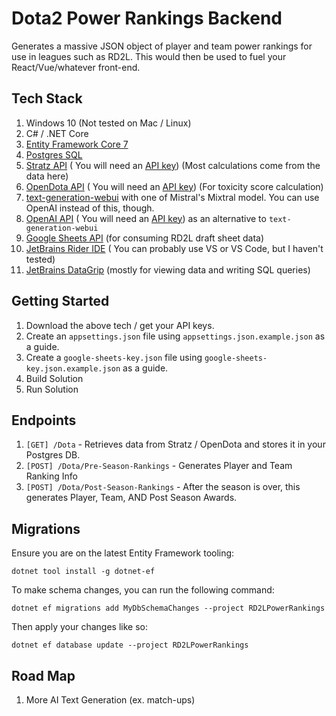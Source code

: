 ﻿# Dota2 Power Rankings Backend

Generates a massive JSON object of player and team power rankings for use in leagues such as RD2L. This would then be
used to fuel your React/Vue/whatever front-end.

## Tech Stack

1. Windows 10 (Not tested on Mac / Linux)
2. C# / .NET Core
3. [Entity Framework Core 7](https://docs.microsoft.com/en-us/ef/core/)
4. [Postgres SQL](https://www.postgresql.org/download/)
5. [Stratz API](https://docs.stratz.com/index.html) ( You will need an [API key](https://stratz.com/api)) (Most
   calculations come from the data here)
5. [OpenDota API](https://docs.opendota.com/) ( You will need an [API key](https://www.opendota.com/api-keys)) (For
   toxicity score calculation)
6. [text-generation-webui](https://github.com/oobabooga/text-generation-webui) with one of Mistral's Mixtral model. You
   can use
   OpenAI instead of this, though.
6. [OpenAI API](https://openai.com/api/) ( You will need an [API key](https://beta.openai.com/account/api-keys)) as an
   alternative to `text-generation-webui`
6. [Google Sheets API](https://developers.google.com/sheets/api/guides/concepts) (for consuming RD2L draft sheet data)
7. [JetBrains Rider IDE](https://www.jetbrains.com/rider/download/) ( You can probably use VS or VS Code, but I haven't
   tested)
8. [JetBrains DataGrip](https://www.jetbrains.com/datagrip/download/) (mostly for viewing data and writing SQL queries)

## Getting Started

1. Download the above tech / get your API keys.
2. Create an `appsettings.json` file using `appsettings.json.example.json` as a guide.
3. Create a `google-sheets-key.json` file using `google-sheets-key.json.example.json` as a guide.
4. Build Solution
5. Run Solution

## Endpoints

1. `[GET] /Dota` - Retrieves data from Stratz / OpenDota and stores it in your Postgres DB.
2. `[POST] /Dota/Pre-Season-Rankings` - Generates Player and Team Ranking Info
3. `[POST] /Dota/Post-Season-Rankings` - After the season is over, this generates Player, Team, AND Post Season Awards.

## Migrations

Ensure you are on the latest Entity Framework tooling:

`dotnet tool install -g dotnet-ef`

To make schema changes, you can run the following command:

`dotnet ef migrations add MyDbSchemaChanges --project RD2LPowerRankings
`

Then apply your changes like so:

`dotnet ef database update --project RD2LPowerRankings`

## Road Map

1. More AI Text Generation (ex. match-ups)
